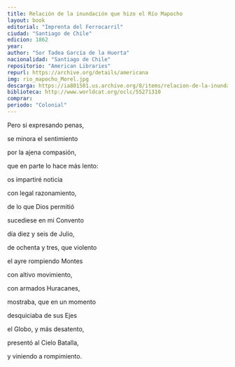 ```yaml
---
title: Relación de la inundación que hizo el Río Mapocho
layout: book
editorial: "Imprenta del Ferrocarril"
ciudad: "Santiago de Chile"
edicion: 1862
year: 
author: "Sor Tadea García de la Huerta"
nacionalidad: "Santiago de Chile"
repositorio: "American Libraries"
repurl: https://archive.org/details/americana
img: rio_mapocho_Morel.jpg
descarga: https://ia801501.us.archive.org/8/items/relacion-de-la-inundacion-sor-tadea-de-san-joaquin/Relaci%C3%B3n%20de%20la%20inundaci%C3%B3n%20-%20Sor%20Tadea%20de%20San%20Joaqu%C3%ADn.pdf
biblioteca: http://www.worldcat.org/oclc/55271310
comprar: 
periodo: "Colonial"
---
```

 

Pero si expresando penas,

se minora el sentimiento

por la ajena compasión,

que en parte lo hace más lento: 

os impartiré noticia

con legal razonamiento,

de lo que Dios permitió 

sucediese en mi Convento 

día diez y seis de Julio,

de ochenta y tres, que violento

el ayre rompiendo Montes 

con altivo movimiento,

con armados Huracanes,

mostraba, que en un momento 

desquiciaba de sus Ejes

el Globo, y más desatento, 

presentó al Cielo Batalla, 

y viniendo a rompimiento.
